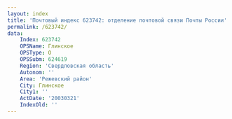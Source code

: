 ```yaml
---
layout: index
title: 'Почтовый индекс 623742: отделение почтовой связи Почты России'
permalink: /623742/
data:
    Index: 623742
    OPSName: Глинское
    OPSType: О
    OPSSubm: 624619
    Region: 'Свердловская область'
    Autonom: ''
    Area: 'Режевский район'
    City: Глинское
    City1: ''
    ActDate: '20030321'
    IndexOld: ''
---
```

